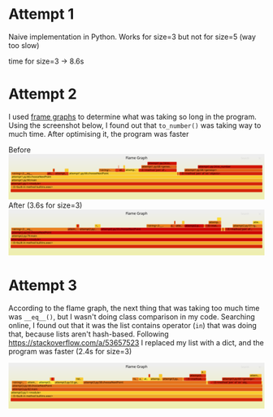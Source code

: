 # Attempt 1
Naive implementation in Python. Works for size=3 but not for size=5 (way too slow)

time for size=3 -> 8.6s

# Attempt 2

I used [frame graphs](https://brendangregg.com/flamegraphs.html) to determine what was taking so long in the program. Using the screenshot below, I found out that `to_number()` was taking way to much time. After optimising it, the program was faster

Before
![](attempt1.svg)
After (3.6s for size=3)
![](attempt2.svg)

# Attempt 3
According to the flame graph, the next thing that was taking too much time was `__eq__()`, but I wasn't doing class comparison in my code. Searching online, I found out that it was the list contains operator (`in`) that was doing that, because lists aren't hash-based. Following https://stackoverflow.com/a/53657523 I replaced my list with a dict, and the program was faster (2.4s for size=3)

![](attempt3.svg)